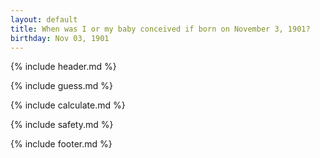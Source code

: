 ```yaml
---
layout: default
title: When was I or my baby conceived if born on November 3, 1901?
birthday: Nov 03, 1901
---
```


{% include header.md %}

{% include guess.md %}

{% include calculate.md %}

{% include safety.md %}

{% include footer.md %}



